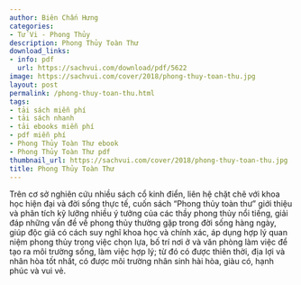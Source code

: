 ```yaml
---
author: Biên Chấn Hưng
categories:
- Tử Vi - Phong Thủy
description: Phong Thủy Toàn Thư
download_links:
- info: pdf
  url: https://sachvui.com/download/pdf/5622
image: https://sachvui.com/cover/2018/phong-thuy-toan-thu.jpg
layout: post
permalink: /phong-thuy-toan-thu.html
tags:
- tải sách miễn phí
- tải sách nhanh
- tải ebooks miễn phí
- pdf miễn phí
- Phong Thủy Toàn Thư ebook
- Phong Thủy Toàn Thư pdf
thumbnail_url: https://sachvui.com/cover/2018/phong-thuy-toan-thu.jpg
title: Phong Thủy Toàn Thư
---
```


 <div class="item-desc text-justify"> <p>Trên cơ sở nghiên cứu nhiều sách cổ kinh điển, liên hệ chặt chẽ với khoa học hiện đại và đời sống thực tế, cuốn sách “Phong thủy toàn thư” giới thiệu và phân tích kỹ lưỡng nhiều ý tưởng của các thầy phong thủy nổi tiếng, giải đáp những vấn đề về phong thủy thường gặp trong đời sống hàng ngày, giúp độc giả có cách suy nghĩ khoa học và chính xác, áp dụng hợp lý quan niệm phong thủy trong việc chọn lựa, bố trí nơi ở và văn phòng làm việc để tạo ra môi trường sống, làm việc hợp lý; từ đó có được thiên thời, địa lợi và nhân hòa tốt nhất, có được môi trường nhân sinh hài hòa, giàu có, hạnh phúc và vui vẻ.</p> </div>